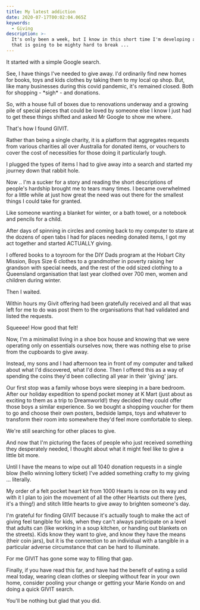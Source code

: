```yaml
---
title: My latest addiction
date: 2020-07-17T00:02:04.065Z
keywords:
  - Giving
description: >-
  It's only been a week, but I know in this short time I'm developing a habit
  that is going to be mighty hard to break ...
---
```

It started with a simple Google search. 

See, I have things I've needed to give away. I'd ordinarily find new homes for books, toys and kids clothes by taking them to my local op shop. But, like many businesses  during this covid pandemic, it's remained closed. Both for shopping - \*sigh\* - and donations.  

So, with a house full of boxes due to renovations underway and a growing pile of special pieces that could be loved by someone else I know I just had to get these things shifted and asked Mr Google to show me where. 

That's how I found GIVIT.

Rather than being a single charity, it is a platform that aggregates requests from various charities all over Australia for donated items, or vouchers to cover the cost of necessities for those doing it particularly tough. 

I plugged the types of items I had to give away into a search and started my journey down that rabbit hole. 

Now .. I'm a sucker for a story and reading the short descriptions of people's hardship brought me to tears many times. I became overwhelmed for a little while at just how great the need was out there for the smallest things I could take for granted.   

Like someone wanting a blanket for winter, or a bath towel, or a notebook and pencils for a child. 

After days of spinning in circles and coming back to my computer to stare at the dozens of open tabs I had for places needing donated items, I got my act together and started ACTUALLY giving. 

I offered books to a toyroom for the DIY Dads program at the Hobart City Mission, Boys Size 6 clothes to a grandmother in poverty raising her grandson with special needs, and the rest of the odd sized clothing to a Queensland organisation that last year clothed over 700 men, women and children during winter. 

Then I waited. 

Within hours my Givit offering had been gratefully received and all that was left for me to do was post them to the organisations that had validated and listed the requests. 

Squeeee!  How good that felt!

Now, I'm a minimalist living in a shoe box house and knowing that we were operating only on essentials ourselves now, there was nothing else to prise from the cupboards to give away.

Instead, my sons and I had afternoon tea in front of my computer and talked about what I'd discovered, what I'd done. Then I offered this as a way of spending the coins they'd been collecting all year in their 'giving' jars.

Our first stop was a family whose boys were sleeping in a bare bedroom. After our holiday expedition to spend pocket money at K Mart (just about as exciting to them as a trip to Dreamworld!) they decided they could offer those boys a similar experience. So we bought a shopping voucher for them to go and choose their own posters, bedside lamps, toys and whatever to transform their room into somewhere they'd feel more comfortable to sleep.

We're still searching for other places to give. 

And now that I'm picturing the faces of people who just received something they desperately needed, I thought about what it might feel like to give a little bit more.

Until I have the means to wipe out all 1040 donation requests in a single blow (hello winning lottery ticket) I've added something crafty to my giving ... literally.

My order of a felt pocket heart kit from 1000 Hearts is now on its way and with it I plan to join the movement of all the other Heartists out there (yes, it's a thing!) and stitch little hearts to give away to brighten someone's day. 

I'm grateful for finding GIVIT because it's actually tough to make the act of giving feel tangible for kids, when they can't always participate on a level that adults can (like working in a soup kitchen, or handing out blankets on the streets). Kids know they want to give, and know they have the means (their coin jars), but it is the connection to an individual with a tangible in a particular adverse circumstance that can be hard to illuminate. 

For me GIVIT has gone some way to filling that gap. 

Finally, if you have read this far, and have had the benefit of eating a solid meal today, wearing clean clothes or sleeping without fear in your own home, consider pooling your change or getting your Marie Kondo on and doing a quick GIVIT search.

You'll be nothing but glad that you did.
